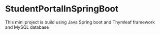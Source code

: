 ﻿# StudentPortalInSpringBoot
This mini project is build using Java Spring boot and Thymleaf framework
and MySQL database
